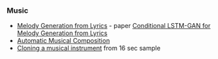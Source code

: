 ### Music

+ [Melody Generation from Lyrics](https://github.com/yy1lab/Lyrics-Conditioned-Neural-Melody-Generation) - paper [Conditional LSTM-GAN for Melody Generation from Lyrics](https://arxiv.org/pdf/1908.05551.pdf)
+ [Automatic Musical Composition](https://flujoo.github.io/en/my-approach-to-automatic-musical-composition/)
+ [Cloning a musical instrument](https://erlj.notion.site/Neural-Instrument-Cloning-from-very-few-samples-2cf41d8b630842ee8c7eb55036a1bfd6) from 16 sec sample
